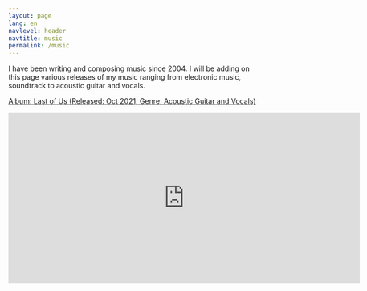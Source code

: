 ```yaml
---
layout: page
lang: en
navlevel: header
navtitle: music
permalink: /music
---
```


I have been writing and composing music since 2004. I will be adding on this page various releases of my music ranging from electronic music, soundtrack to acoustic guitar and vocals.

<u>Album: Last of Us (Released: Oct 2021, Genre: Acoustic Guitar and Vocals)</u>
<iframe style="border: 0; margin: 0 auto; display: block; width: 700px; height: 340px;" src="https://bandcamp.com/EmbeddedPlayer/album=1205128918/size=large/bgcol=ffffff/linkcol=0687f5/artwork=small/transparent=true/" seamless><a href="https://saoudkhalifah.bandcamp.com/album/last-of-us">Last of Us by Saoud Khalifah</a></iframe>
